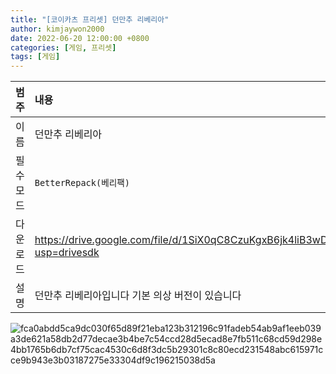 ```yaml
---
title: "[코이카츠 프리셋] 던만추 리베리아"
author: kimjaywon2000
date: 2022-06-20 12:00:00 +0800
categories: [게임, 프리셋]
tags: [게임]
---
```


| 범주             | 내용            |
|:----------------|:---------------|
| 이름             | 던만추 리베리아  |
| 필수 모드         | `BetterRepack(베리팩)`       |
| 다운로드          | <https://drive.google.com/file/d/1SiX0qC8CzuKgxB6jk4liB3wD57ZnUoEr/view?usp=drivesdk> |
| 설명             | 던만추 리베리아입니다 기본 의상 버전이 있습니다   |

![fca0abdd5ca9dc030f65d89f21eba123b312196c91fadeb54ab9af1eeb039a3de621a58db2d77decae3b4be7c54ccd28d5ecad8e7fb511c68cd59d298e4bb1765b6db7cf75cac4530c6d8f3dc5b29301c8c80ecd231548abc615971cce9b943e3b03187275e33304df9c196215038d5a](https://user-images.githubusercontent.com/76558033/175768411-d33365f8-fe09-4e87-911b-9799ef7ea606.png)
